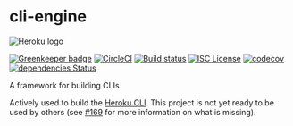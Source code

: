 cli-engine
==========

![Heroku logo](https://d4yt8xl9b7in.cloudfront.net/assets/home/logotype-heroku.png)

[![Greenkeeper badge](https://badges.greenkeeper.io/heroku/cli-engine.svg)](https://greenkeeper.io/)
[![CircleCI](https://circleci.com/gh/heroku/cli-engine/tree/master.svg?style=svg)](https://circleci.com/gh/heroku/cli-engine/tree/master)
[![Build status](https://ci.appveyor.com/api/projects/status/vkvx2oup8r9gt1ga/branch/master?svg=true)](https://ci.appveyor.com/project/Heroku/cli-engine/branch/master)
[![ISC License](https://img.shields.io/github/license/heroku/cli-engine.svg)](https://github.com/heroku/cli-engine/blob/master/LICENSE)
[![codecov](https://codecov.io/gh/heroku/cli-engine/branch/master/graph/badge.svg)](https://codecov.io/gh/heroku/cli-engine)
[![dependencies Status](https://david-dm.org/heroku/cli-engine/status.svg)](https://david-dm.org/heroku/cli-engine)

A framework for building CLIs

Actively used to build the [Heroku CLI](https://cli.heroku.com). This project is not yet ready to be used by others (see [#169](https://github.com/heroku/cli-engine/issues/169) for more information on what is missing).
